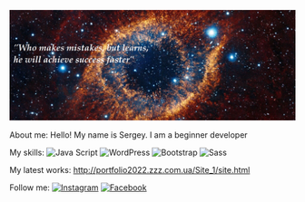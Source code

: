 ![Header](https://github.com/se-a11gh/se-a11gh/blob/main/assets/galaxy.png)

About me:
Hello! My name is Sergey.
I am a beginner developer

My skills:
![Java Script](https://img.shields.io/badge/-JavaScript-yellow?style=flat&logo=JavaScript&logoColor=black)
![WordPress](https://img.shields.io/badge/-WordPress-87CEEB?style=flat&logo=WordPress&logoColor=white)
![Bootstrap](https://img.shields.io/badge/-Bootstrap-8A2BE2?style=flat&logo=Bootstrap&logoColor=white)
![Sass](https://img.shields.io/badge/-Sass-white?style=flat&logo=Sass&logoColor=FF69B4)


My latest works: http://portfolio2022.zzz.com.ua/Site_1/site.html

Follow me:
[![Instagram](https://img.shields.io/badge/-Instagram-FF1493?style=flat&logo=Instagram&logoColor=black)](https://www.instagram.com/)
[![Facebook](https://img.shields.io/badge/-Facebook-blue?style=flat&logo=Facebook&logoColor=white)](https://uk-ua.facebook.com/)
